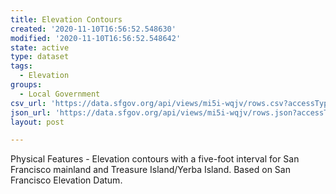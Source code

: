 ```yaml
---
title: Elevation Contours
created: '2020-11-10T16:56:52.548630'
modified: '2020-11-10T16:56:52.548642'
state: active
type: dataset
tags:
  - Elevation
groups:
  - Local Government
csv_url: 'https://data.sfgov.org/api/views/mi5i-wqjv/rows.csv?accessType=DOWNLOAD'
json_url: 'https://data.sfgov.org/api/views/mi5i-wqjv/rows.json?accessType=DOWNLOAD'
layout: post

---
```

Physical Features - Elevation contours with a five-foot interval for San Francisco mainland and Treasure Island/Yerba Island. Based on San Francisco Elevation Datum.
